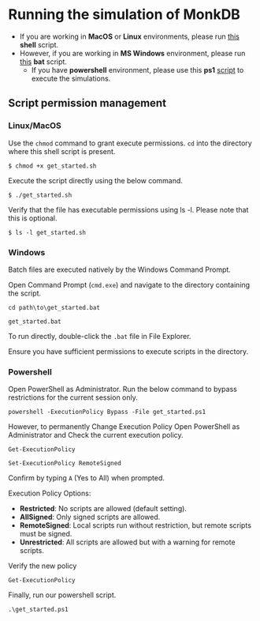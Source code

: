 # Running the simulation of MonkDB

- If you are working in **MacOS** or **Linux** environments, please run [this](get-started.sh) **shell** script.
- However, if you are working in **MS Windows** environment, please run [this](get-started.bat) **bat** script. 
  - If you have **powershell** environment, please use this **ps1** [script](get-started.ps1) to execute the simulations.

## Script permission management

### Linux/MacOS

Use the `chmod` command to grant execute permissions. `cd` into the directory where this shell script is present.

```shell
$ chmod +x get_started.sh
```

Execute the script directly using the below command.
```shell
$ ./get_started.sh
```

Verify that the file has executable permissions using ls -l. Please note that this is optional.
```shell
$ ls -l get_started.sh
```

### Windows

Batch files are executed natively by the Windows Command Prompt.

Open Command Prompt (`cmd.exe`) and navigate to the directory containing the script.

```commandline
cd path\to\get_started.bat
```

```commandline
get_started.bat
```

To run directly, double-click the `.bat` file in File Explorer.

Ensure you have sufficient permissions to execute scripts in the directory.

### Powershell

Open PowerShell as Administrator. Run the below command to bypass restrictions for the current session only.

```commandline
powershell -ExecutionPolicy Bypass -File get_started.ps1
```

However, to permanently Change Execution Policy Open PowerShell as Administrator and Check the current execution policy.

```commandline
Get-ExecutionPolicy
```

```commandline
Set-ExecutionPolicy RemoteSigned
```

Confirm by typing `A` (Yes to All) when prompted.

Execution Policy Options:
- **Restricted**: No scripts are allowed (default setting). 
- **AllSigned**: Only signed scripts are allowed. 
- **RemoteSigned**: Local scripts run without restriction, but remote scripts must be signed. 
- **Unrestricted**: All scripts are allowed but with a warning for remote scripts.

Verify the new policy

```commandline
Get-ExecutionPolicy
```

Finally, run our powershell script.

```commandline
.\get_started.ps1
```




